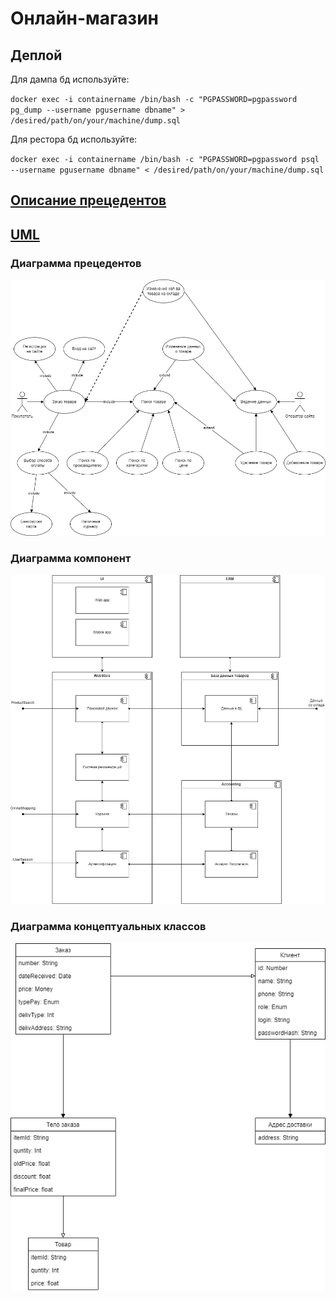# Онлайн-магазин

## Деплой

Для дампа бд используйте:

`docker exec -i containername /bin/bash -c "PGPASSWORD=pgpassword pg_dump --username pgusername dbname" > /desired/path/on/your/machine/dump.sql`

Для рестора бд используйте:

`docker exec -i containername /bin/bash -c "PGPASSWORD=pgpassword psql --username pgusername dbname" < /desired/path/on/your/machine/dump.sql`

## [Описание прецедентов](https://github.com/rewqqx/OnlineShop/blob/main/uml/PrecedentDescr.pdf)

## [UML](https://github.com/rewqqx/OnlineShop/blob/main/uml)

### Диаграмма прецедентов

![Диаграмма прецедентов](https://github.com/rewqqx/OnlineShop/blob/main/uml/PrecedentDiagram.png)

### Диаграмма компонент

![Диаграмма компонент](https://github.com/rewqqx/OnlineShop/blob/main/uml/ComponentDiagram.png)

### Диаграмма концептуальных классов

![Диаграмма концептуальных классов](https://github.com/rewqqx/OnlineShop/blob/main/uml/ConceptDiagram.png)
